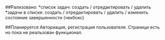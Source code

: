 ##Рализовано:
*список задач: создать / отредактировать / удалить
*задачи в списке: создать / отредактировать / удалить / изменить состояние завершенности (чекбокс)

##Планируется 
Авториация, регистрация пользователя.
Страници есть но пока не реальзован функционал.